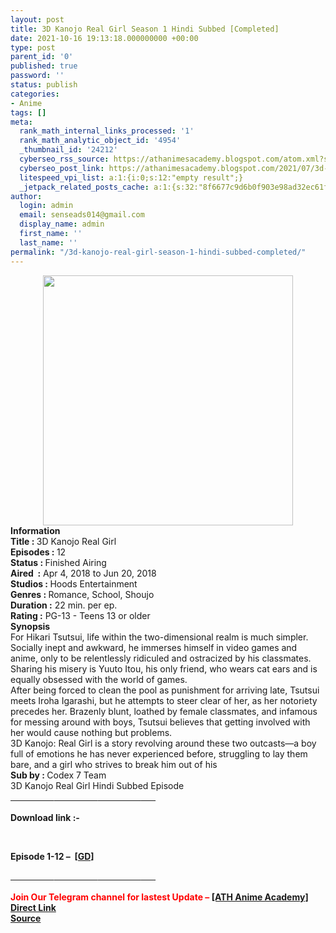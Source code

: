 ```yaml
---
layout: post
title: 3D Kanojo Real Girl Season 1 Hindi Subbed [Completed]
date: 2021-10-16 19:13:18.000000000 +00:00
type: post
parent_id: '0'
published: true
password: ''
status: publish
categories:
- Anime
tags: []
meta:
  rank_math_internal_links_processed: '1'
  rank_math_analytic_object_id: '4954'
  _thumbnail_id: '24212'
  cyberseo_rss_source: https://athanimesacademy.blogspot.com/atom.xml?start-index=151&max-results=150
  cyberseo_post_link: https://athanimesacademy.blogspot.com/2021/07/3d-kanojo-real-girl-season-1-hindi.html
  litespeed_vpi_list: a:1:{i:0;s:12:"empty result";}
  _jetpack_related_posts_cache: a:1:{s:32:"8f6677c9d6b0f903e98ad32ec61f8deb";a:2:{s:7:"expires";i:1663288372;s:7:"payload";a:3:{i:0;a:1:{s:2:"id";i:28395;}i:1;a:1:{s:2:"id";i:28095;}i:2;a:1:{s:2:"id";i:28193;}}}}
author:
  login: admin
  email: senseads014@gmail.com
  display_name: admin
  first_name: ''
  last_name: ''
permalink: "/3d-kanojo-real-girl-season-1-hindi-subbed-completed/"
---
```

<div class="separator" style="clear: both; text-align: center;"> <a href="https://lh3.googleusercontent.com/-JIj8MVT218s/YQDgt81WRGI/AAAAAAAADMg/tg59hwObrwIJhb5omuFlJ-J9yjqAv9WRACLcBGAsYHQ/s1600/1627447471398069-0.png" style="margin-left: 1em; margin-right: 1em;"> <img border="0" src="{{ site.baseurl }}/assets/2021/10/1627447471398069-0.png" width="400" /> </a></div>
<div></div>
<div><b>Information</b>
<div></div>
<div><b>Title :&nbsp;</b>3D Kanojo Real Girl&nbsp;</div>
<div><b>Episodes :&nbsp;</b>12</div>
<div><b>Status :&nbsp;</b>Finished Airing</div>
<div><b>Aired&nbsp; :</b>&nbsp;Apr 4, 2018 to Jun 20, 2018</div>
<div><b>Studios :&nbsp;</b>Hoods Entertainment</div>
<div><b>Genres :&nbsp;</b>Romance, School, Shoujo</div>
<div><b>Duration :</b>&nbsp;22 min. per ep.</div>
<div><b>Rating :</b>&nbsp;PG-13 - Teens 13 or older</div>
<div></div>
<div><b>Synopsis</b></div>
<div>For Hikari Tsutsui, life within the two-dimensional realm is much simpler. Socially inept and awkward, he immerses himself in video games and anime, only to be relentlessly ridiculed and ostracized by his classmates. Sharing his misery is Yuuto Itou, his only friend, who wears cat ears and is equally obsessed with the world of games.</div>
<div></div>
<div>After being forced to clean the pool as punishment for arriving late, Tsutsui meets Iroha Igarashi, but he attempts to steer clear of her, as her notoriety precedes her. Brazenly blunt, loathed by female classmates, and infamous for messing around with boys, Tsutsui believes that getting involved with her would cause nothing but problems.</div>
<div></div>
<div>3D Kanojo: Real Girl is a story revolving around these two outcasts—a boy full of emotions he has never experienced before, struggling to lay them bare, and a girl who strives to break him out of his</div>
<div></div>
<div><b>Sub by :&nbsp;</b>Codex 7 Team</div>
<div></div>
<div>3D Kanojo Real Girl Hindi Subbed Episode</div>
<div>
<div><b><u>&nbsp; &nbsp; &nbsp; &nbsp; &nbsp; &nbsp; &nbsp; &nbsp; &nbsp; &nbsp; &nbsp;</u></b><b><u>&nbsp; &nbsp; &nbsp; &nbsp; &nbsp; &nbsp; &nbsp; &nbsp; &nbsp; &nbsp; &nbsp;</u></b><b><u>&nbsp; &nbsp; &nbsp; &nbsp; &nbsp; &nbsp; &nbsp; &nbsp; &nbsp; &nbsp; &nbsp;</u></b><b><u>&nbsp; &nbsp; &nbsp; &nbsp;</u></b></div>
<div><b><br /></b></div>
<div><b>Download link :-</b></div>
<p><b />
<div><b><br /></b></div>
<p>Episode&nbsp;<b>1-12 –&nbsp;&nbsp;<a href="https://l4s.cc/a/e/JPZ/aHR0cHM6Ly9kcml2ZS5nb29nbGUuY29tL2ZvbGRlcnZpZXc/aWQ9MTl0QzB2Ul93ckhBOGR4bDAwS2lhczF6cksyZGRHSXVf">[GD]</a></b></div>
</div>
<div></div>
<div>
<div><b><u>&nbsp; &nbsp; &nbsp; &nbsp; &nbsp; &nbsp; &nbsp; &nbsp; &nbsp; &nbsp; &nbsp;</u></b><b><u>&nbsp; &nbsp; &nbsp; &nbsp; &nbsp; &nbsp; &nbsp; &nbsp; &nbsp; &nbsp; &nbsp;</u></b><b><u>&nbsp; &nbsp; &nbsp; &nbsp; &nbsp; &nbsp; &nbsp; &nbsp; &nbsp; &nbsp; &nbsp;</u></b><b><u>&nbsp; &nbsp; &nbsp; &nbsp;</u></b></div>
<div><b><u><br /></u></b></div>
<div><b><span style="color: red;">Join Our Telegram channel for lastest Update –&nbsp;</span><a href="http://telegram.me/athanimeacademy">[ATH Anime Academy]</a></b></div>
</div>
<link rel="stylesheet" href="https://cdnjs.cloudflare.com/ajax/libs/font-awesome/4.7.0/css/font-awesome.min.css" />
<div class="divbtn"> <a href="https://handymansurrender.com/fihup8buzv?key=94550f7ce39444073321dde3b8782f97" class="btn"><i class="fa fa-download"></i> Direct Link</a> <br /><a href="https://athanimesacademy.blogspot.com/2021/07/3d-kanojo-real-girl-season-1-hindi.html">Source</a> </div>
